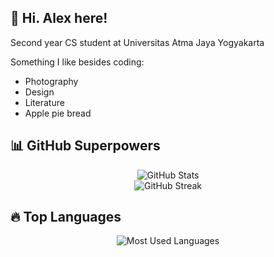 ## 👋 Hi. Alex here!

<p>Second year CS student at Universitas Atma Jaya Yogyakarta</p>
<p>Something I like besides coding:</p>
<ul>
  <li>Photography</li>
  <li>Design</li>
  <li>Literature</li>
  <li>Apple pie bread</li>
</ul>

## 📊 GitHub Superpowers

<p align="center">
  <img src="https://github-readme-stats.vercel.app/api?username=alexisngaing&show_icons=true&count_private=true&theme=tokyonight" alt="GitHub Stats">
  <br>
  <img src="https://streak-stats.demolab.com?user=alexisngaing&theme=tokyonight" alt="GitHub Streak">
</p>

## 🔥 Top Languages

<p align="center">
  <img src="https://github-readme-stats.vercel.app/api/top-langs/?username=alexisngaing&layout=compact&langs_count=10&theme=tokyonight" alt="Most Used Languages">
</p>
